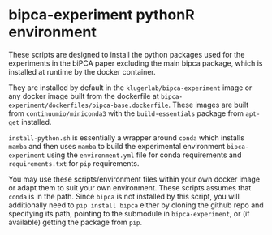 # bipca-experiment pythonR environment
These scripts are designed to install the python packages used for the experiments in the biPCA paper excluding the main bipca package, which is installed at runtime by the docker container.


They are installed by default in the `klugerlab/bipca-experiment` image or any docker image built from the dockerfile at `bipca-experiment/dockerfiles/bipca-base.dockerfile`. These images are built from `continuumio/miniconda3` with the `build-essentials` package from `apt-get` installed.


`install-python.sh` is essentially a wrapper around `conda` which installs `mamba` and then uses `mamba` to build the experimental environment `bipca-experiment` using the `environment.yml` file for conda requirements and `requirements.txt` for `pip` requirements.


You may use these scripts/environment files within your own docker image or adapt them to suit your own environment. These scripts assumes that `conda` is in the path. Since `bipca` is not installed by this script, you will additionally need to `pip install bipca` either by cloning the github repo and specifying its path, pointing to the submodule in `bipca-experiment`, or (if available) getting the package from `pip`.
